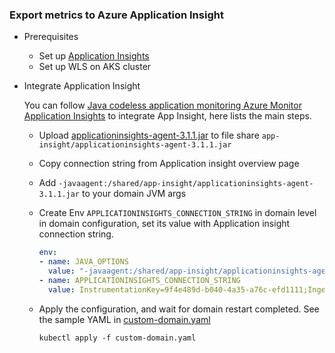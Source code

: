 ### Export metrics to Azure Application Insight

* Prerequisites
  - Set up [Application Insights](https://docs.microsoft.com/en-us/azure/azure-monitor/app/create-new-resource)
  - Set up WLS on AKS cluster

* Integrate Application Insight

  You can follow [Java codeless application monitoring Azure Monitor Application Insights](https://docs.microsoft.com/en-us/azure/azure-monitor/app/java-in-process-agent#quickstart) to integrate App Insight, here lists the main steps.

  - Upload [applicationinsights-agent-3.1.1.jar](resources/applicationinsights-agent-3.1.1.jar) to file share `app-insight/applicationinsights-agent-3.1.1.jar`
  - Copy connection string from Application insight overview page
  - Add `-javaagent:/shared/app-insight/applicationinsights-agent-3.1.1.jar` to your domain JVM args
  - Create Env `APPLICATIONINSIGHTS_CONNECTION_STRING` in domain level in domain configuration, set its value with Application insight connection string.

      ```YAML
      env:
      - name: JAVA_OPTIONS
        value: "-javaagent:/shared/app-insight/applicationinsights-agent-3.1.1.jar"
      - name: APPLICATIONINSIGHTS_CONNECTION_STRING
        value: InstrumentationKey=9f4e489d-b040-4a35-a76c-efd1111;IngestionEndpoint=https://eastus-8.in.applicationinsights.azure.com/
      ```

  - Apply the configuration, and wait for domain restart completed. See the sample YAML in [custom-domain.yaml](custom-domain.yaml)

      ```
      kubectl apply -f custom-domain.yaml
      ```
